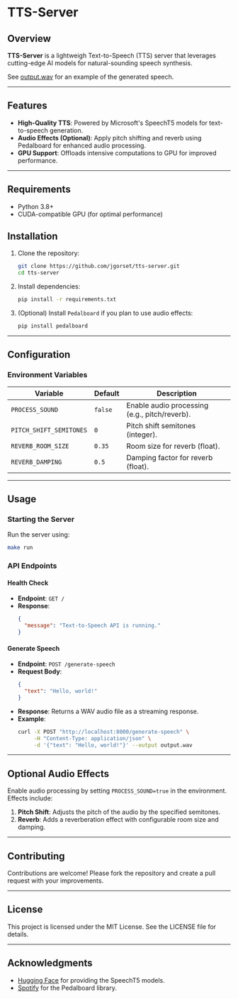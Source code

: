 # TTS-Server

## Overview

**TTS-Server** is a lightweigh Text-to-Speech (TTS) server that leverages cutting-edge AI models for natural-sounding speech synthesis.

See [output.wav](output.wav) for an example of the generated speech.

---

## Features

- **High-Quality TTS**: Powered by Microsoft's SpeechT5 models for text-to-speech generation.
- **Audio Effects (Optional)**: Apply pitch shifting and reverb using Pedalboard for enhanced audio processing.
- **GPU Support**: Offloads intensive computations to GPU for improved performance.

---

## Requirements

- Python 3.8+
- CUDA-compatible GPU (for optimal performance)

## Installation

1. Clone the repository:
   ```bash
   git clone https://github.com/jgorset/tts-server.git
   cd tts-server
   ```

2. Install dependencies:
   ```bash
   pip install -r requirements.txt
   ```

3. (Optional) Install `Pedalboard` if you plan to use audio effects:
   ```bash
   pip install pedalboard
   ```

---

## Configuration

### Environment Variables

| Variable                  | Default     | Description                                   |
|---------------------------|-------------|-----------------------------------------------|
| `PROCESS_SOUND`           | `false`     | Enable audio processing (e.g., pitch/reverb). |
| `PITCH_SHIFT_SEMITONES`   | `0`         | Pitch shift semitones (integer).             |
| `REVERB_ROOM_SIZE`        | `0.35`      | Room size for reverb (float).                |
| `REVERB_DAMPING`          | `0.5`       | Damping factor for reverb (float).           |

---

## Usage

### Starting the Server

Run the server using:
```bash
make run
```

### API Endpoints

#### Health Check
- **Endpoint**: `GET /`
- **Response**:
  ```json
  {
    "message": "Text-to-Speech API is running."
  }
  ```

#### Generate Speech
- **Endpoint**: `POST /generate-speech`
- **Request Body**:
  ```json
  {
    "text": "Hello, world!"
  }
  ```
- **Response**: Returns a WAV audio file as a streaming response.
- **Example**:
  ```bash
  curl -X POST "http://localhost:8000/generate-speech" \
       -H "Content-Type: application/json" \
       -d '{"text": "Hello, world!"}' --output output.wav
  ```

---

## Optional Audio Effects

Enable audio processing by setting `PROCESS_SOUND=true` in the environment. Effects include:

1. **Pitch Shift**: Adjusts the pitch of the audio by the specified semitones.
2. **Reverb**: Adds a reverberation effect with configurable room size and damping.

---

## Contributing

Contributions are welcome! Please fork the repository and create a pull request with your improvements.

---

## License

This project is licensed under the MIT License. See the LICENSE file for details.

---

## Acknowledgments

- [Hugging Face](https://huggingface.co/) for providing the SpeechT5 models.
- [Spotify](https://github.com/spotify/pedalboard) for the Pedalboard library.

